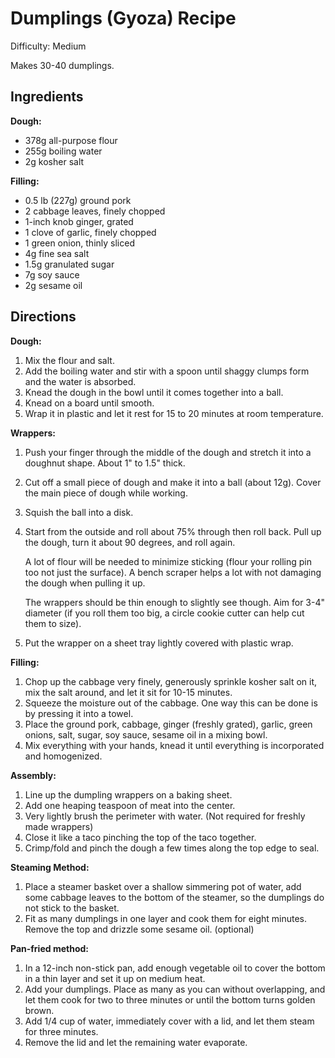 # Dumplings (Gyoza) Recipe

Difficulty: Medium

Makes 30-40 dumplings.

## Ingredients

**Dough:**
- 378g all-purpose flour
- 255g boiling water
- 2g kosher salt

**Filling:**
- 0.5 lb (227g) ground pork
- 2 cabbage leaves, finely chopped
- 1-inch knob ginger, grated
- 1 clove of garlic, finely chopped
- 1 green onion, thinly sliced
- 4g fine sea salt
- 1.5g granulated sugar
- 7g soy sauce
- 2g sesame oil

## Directions

**Dough:**
1. Mix the flour and salt.
2. Add the boiling water and stir with a spoon until shaggy clumps form and the water is absorbed.
3. Knead the dough in the bowl until it comes together into a ball.
4. Knead on a board until smooth.
5. Wrap it in plastic and let it rest for 15 to 20 minutes at room temperature.

**Wrappers:**
1. Push your finger through the middle of the dough and stretch it into a doughnut shape. About 1" to 1.5" thick.
2. Cut off a small piece of dough and make it into a ball (about 12g). Cover the main piece of dough while working.
3. Squish the ball into a disk.
4. Start from the outside and roll about 75% through then roll back. Pull up the dough, turn it about 90 degrees, and roll again.

    A lot of flour will be needed to minimize sticking (flour your rolling pin too not just the surface). A bench scraper helps a lot with not damaging the dough when pulling it up.

    The wrappers should be thin enough to slightly see though. Aim for 3-4" diameter (if you roll them too big, a circle cookie cutter can help cut them to size).
5. Put the wrapper on a sheet tray lightly covered with plastic wrap.

**Filling:**
1. Chop up the cabbage very finely, generously sprinkle kosher salt on it, mix the salt around, and let it sit for 10-15 minutes.
2. Squeeze the moisture out of the cabbage. One way this can be done is by pressing it into a towel.
3. Place the ground pork, cabbage, ginger (freshly grated), garlic, green onions, salt, sugar, soy sauce, sesame oil in a mixing bowl.
4. Mix everything with your hands, knead it until everything is incorporated and homogenized.

**Assembly:**
1. Line up the dumpling wrappers on a baking sheet.
2. Add one heaping teaspoon of meat into the center.
3. Very lightly brush the perimeter with water. (Not required for freshly made wrappers)
4. Close it like a taco pinching the top of the taco together.
5. Crimp/fold and pinch the dough a few times along the top edge to seal.

**Steaming Method:**
1. Place a steamer basket over a shallow simmering pot of water, add some cabbage leaves to the bottom of the steamer, so the dumplings do not stick to the basket.
2. Fit as many dumplings in one layer and cook them for eight minutes. Remove the top and drizzle some sesame oil. (optional)

**Pan-fried method:**
1. In a 12-inch non-stick pan, add enough vegetable oil to cover the bottom in a thin layer and set it up on medium heat.
2. Add your dumplings. Place as many as you can without overlapping, and let them cook for two to three minutes or until the bottom turns golden brown.
3. Add 1/4 cup of water, immediately cover with a lid, and let them steam for three minutes.
4. Remove the lid and let the remaining water evaporate.
